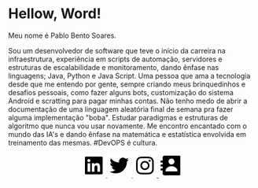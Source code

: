 # Hellow, Word!
 
<p h1>
   Meu nome é Pablo Bento Soares. 

   Sou um desenvolvedor de software que teve o início da carreira na infraestrutura, experiência em scripts de automação, servidores e estruturas de escalabilidade e monitoramento, dando ênfase nas linguagens; Java, Python e Java Script.
Uma pessoa que ama a tecnologia desde que me entendo por gente, sempre criando meus brinquedinhos e desafios pessoais, como fazer alguns bots, customização do sistema Android e scratting para pagar minhas contas.
Não tenho medo de abrir a documentação de uma linguagem aleatória final de semana pra fazer alguma implementação "boba". Estudar paradigmas e estruturas de algoritmo que nunca vou usar novamente.
Me encontro encantado com o mundo das IA's e dando ênfase na matemática e estatística envolvida em treinamento das mesmas.
#DevOPS é cultura.

</p>

<p align="center">
  <a href="https://www.linkedin.com/in/idpablo/" target="_blank">
    <img src="https://github.com/idpablo/idpablo/blob/main/icon/bxl-linkedin-square.svg" style="filter: drop-shadow(5px 5px 10px white);">
  </a>
  <a href="https://twitter.com/idpabl" target="_blank">
    <img src="https://github.com/idpablo/idpablo/blob/main/icon/bxl-twitter.svg" style="filter: drop-shadow(5px 5px 10px white);">
  </a>
  <a href="https://www.instagram.com/idpabl/" target="_blank">
    <img src="https://github.com/idpablo/idpablo/blob/main/icon/bxl-instagram.svg" style="filter: drop-shadow(-1px -1px 2px white);">
  </a>
  <a href="mailto:pablo.soares.dev@gmail.com" target="_blank">
    <img src="https://github.com/idpablo/idpablo/blob/main/icon/bxs-contact.svg" style="filter: drop-shadow(-1px -1px 2px white);">
  </a>
</p>
